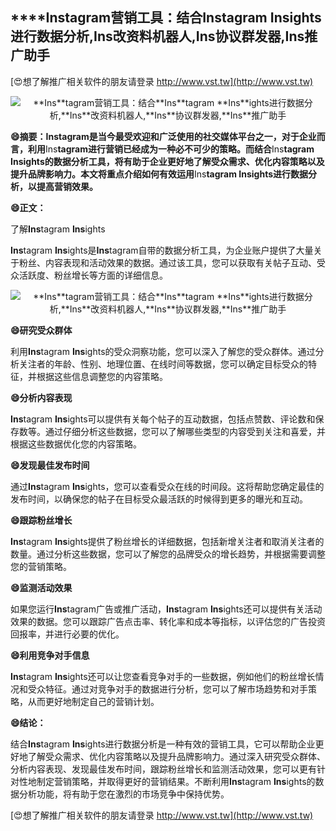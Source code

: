 ## ****Ins**tagram营销工具：结合**Ins**tagram **Ins**ights进行数据分析,**Ins**改资料机器人,**Ins**协议群发器,**Ins**推广助手**

[😍想了解推广相关软件的朋友请登录 http://www.vst.tw](http://www.vst.tw)

 <center><img src="https://vst.tw/MP4/tuiguang/png/1.png" alt="**Ins**tagram营销工具：结合**Ins**tagram **Ins**ights进行数据分析,**Ins**改资料机器人,**Ins**协议群发器,**Ins**推广助手"></center>

**😄摘要：**Ins**tagram是当今最受欢迎和广泛使用的社交媒体平台之一，对于企业而言，利用**Ins**tagram进行营销已经成为一种必不可少的策略。而结合**Ins**tagram **Ins**ights的数据分析工具，将有助于企业更好地了解受众需求、优化内容策略以及提升品牌影响力。本文将重点介绍如何有效运用**Ins**tagram **Ins**ights进行数据分析，以提高营销效果。**

**😄正文：**

了解**Ins**tagram **Ins**ights

**Ins**tagram **Ins**ights是**Ins**tagram自带的数据分析工具，为企业账户提供了大量关于粉丝、内容表现和活动效果的数据。通过该工具，您可以获取有关帖子互动、受众活跃度、粉丝增长等方面的详细信息。

 <center><img src="https://vst.tw/MP4/tuiguang/png/6.png" alt="**Ins**tagram营销工具：结合**Ins**tagram **Ins**ights进行数据分析,**Ins**改资料机器人,**Ins**协议群发器,**Ins**推广助手"></center>

**😄研究受众群体**

利用**Ins**tagram **Ins**ights的受众洞察功能，您可以深入了解您的受众群体。通过分析关注者的年龄、性别、地理位置、在线时间等数据，您可以确定目标受众的特征，并根据这些信息调整您的内容策略。

**😄分析内容表现**

**Ins**tagram **Ins**ights可以提供有关每个帖子的互动数据，包括点赞数、评论数和保存数等。通过仔细分析这些数据，您可以了解哪些类型的内容受到关注和喜爱，并根据这些数据优化您的内容策略。

**😄发现最佳发布时间**

通过**Ins**tagram **Ins**ights，您可以查看受众在线的时间段。这将帮助您确定最佳的发布时间，以确保您的帖子在目标受众最活跃的时候得到更多的曝光和互动。

**😄跟踪粉丝增长**

**Ins**tagram **Ins**ights提供了粉丝增长的详细数据，包括新增关注者和取消关注者的数量。通过分析这些数据，您可以了解您的品牌受众的增长趋势，并根据需要调整您的营销策略。

**😄监测活动效果**

如果您运行**Ins**tagram广告或推广活动，**Ins**tagram **Ins**ights还可以提供有关活动效果的数据。您可以跟踪广告点击率、转化率和成本等指标，以评估您的广告投资回报率，并进行必要的优化。

**😄利用竞争对手信息**

**Ins**tagram **Ins**ights还可以让您查看竞争对手的一些数据，例如他们的粉丝增长情况和受众特征。通过对竞争对手的数据进行分析，您可以了解市场趋势和对手策略，从而更好地制定自己的营销计划。

**😄结论：**

结合**Ins**tagram **Ins**ights进行数据分析是一种有效的营销工具，它可以帮助企业更好地了解受众需求、优化内容策略以及提升品牌影响力。通过深入研究受众群体、分析内容表现、发现最佳发布时间，跟踪粉丝增长和监测活动效果，您可以更有针对性地制定营销策略，并取得更好的营销结果。不断利用**Ins**tagram **Ins**ights的数据分析功能，将有助于您在激烈的市场竞争中保持优势。

[😍想了解推广相关软件的朋友请登录 http://www.vst.tw](http://www.vst.tw)




